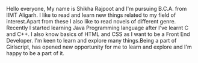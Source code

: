 Hello everyone, My name is Shikha Rajpoot and I'm pursuing B.C.A. from IIMT Aligarh.
I like to read and learn new things related to my field of interest.Apart from these I also like to read novels of different genre.
Recently I started learning Java Programming language after I've learnt C and C++. I also know basics of HTML and CSS 
as I want to be a Front End Developer. I'm keen to learn and explore many things.Being a part of Girlscript, has opened new
opportunity for me to learn and explore and I'm happy to be a part of it. 
